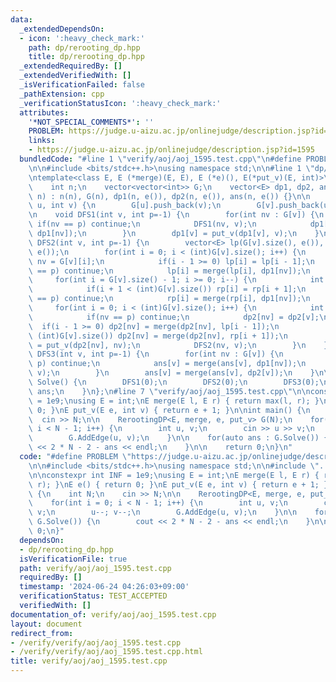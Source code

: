 ```yaml
---
data:
  _extendedDependsOn:
  - icon: ':heavy_check_mark:'
    path: dp/rerooting_dp.hpp
    title: dp/rerooting_dp.hpp
  _extendedRequiredBy: []
  _extendedVerifiedWith: []
  _isVerificationFailed: false
  _pathExtension: cpp
  _verificationStatusIcon: ':heavy_check_mark:'
  attributes:
    '*NOT_SPECIAL_COMMENTS*': ''
    PROBLEM: https://judge.u-aizu.ac.jp/onlinejudge/description.jsp?id=1595
    links:
    - https://judge.u-aizu.ac.jp/onlinejudge/description.jsp?id=1595
  bundledCode: "#line 1 \"verify/aoj/aoj_1595.test.cpp\"\n#define PROBLEM \"https://judge.u-aizu.ac.jp/onlinejudge/description.jsp?id=1595\"\
    \n\n#include <bits/stdc++.h>\nusing namespace std;\n\n#line 1 \"dp/rerooting_dp.hpp\"\
    \ntemplate<class E, E (*merge)(E, E), E (*e)(), E(*put_v)(E, int)>\nstruct RerootingDP{\n\
    \    int n;\n    vector<vector<int>> G;\n    vector<E> dp1, dp2, ans;\n    RerootingDP(int\
    \ n) : n(n), G(n), dp1(n, e()), dp2(n, e()), ans(n, e()) {}\n\n    void AddEdge(int\
    \ u, int v) {\n        G[u].push_back(v);\n        G[v].push_back(u);\n    }\n\
    \n    void DFS1(int v, int p=-1) {\n        for(int nv : G[v]) {\n           \
    \ if(nv == p) continue;\n            DFS1(nv, v);\n            dp1[v] = merge(dp1[v],\
    \ dp1[nv]);\n        }\n        dp1[v] = put_v(dp1[v], v);\n    }\n\n    void\
    \ DFS2(int v, int p=-1) {\n        vector<E> lp(G[v].size(), e()), rp(G[v].size(),\
    \ e());\n        for(int i = 0; i < (int)G[v].size(); i++) {\n            int\
    \ nv = G[v][i];\n            if(i - 1 >= 0) lp[i] = lp[i - 1];\n            if(nv\
    \ == p) continue;\n            lp[i] = merge(lp[i], dp1[nv]);\n        }\n   \
    \     for(int i = G[v].size() - 1; i >= 0; i--) {\n            int nv = G[v][i];\n\
    \            if(i + 1 < (int)G[v].size()) rp[i] = rp[i + 1];\n            if(nv\
    \ == p) continue;\n            rp[i] = merge(rp[i], dp1[nv]);\n        }\n   \
    \     for(int i = 0; i < (int)G[v].size(); i++) {\n            int nv = G[v][i];\n\
    \            if(nv == p) continue;\n            dp2[nv] = dp2[v];\n          \
    \  if(i - 1 >= 0) dp2[nv] = merge(dp2[nv], lp[i - 1]);\n            if(i + 1 <\
    \ (int)G[v].size()) dp2[nv] = merge(dp2[nv], rp[i + 1]);\n            dp2[nv]\
    \ = put_v(dp2[nv], nv);\n            DFS2(nv, v);\n        }\n    }\n\n    void\
    \ DFS3(int v, int p=-1) {\n        for(int nv : G[v]) {\n            if(nv ==\
    \ p) continue;\n            ans[v] = merge(ans[v], dp1[nv]);\n            DFS3(nv,\
    \ v);\n        }\n        ans[v] = merge(ans[v], dp2[v]);\n    }\n\n    vector<E>\
    \ Solve() {\n        DFS1(0);\n        DFS2(0);\n        DFS3(0);\n        return\
    \ ans;\n    }\n};\n#line 7 \"verify/aoj/aoj_1595.test.cpp\"\n\nconstexpr int INF\
    \ = 1e9;\nusing E = int;\nE merge(E l, E r) { return max(l, r); }\nE e() { return\
    \ 0; }\nE put_v(E e, int v) { return e + 1; }\n\nint main() {\n    int N;\n  \
    \  cin >> N;\n\n    RerootingDP<E, merge, e, put_v> G(N);\n    for(int i = 0;\
    \ i < N - 1; i++) {\n        int u, v;\n        cin >> u >> v;\n        u--; v--;\n\
    \        G.AddEdge(u, v);\n    }\n\n    for(auto ans : G.Solve()) {\n        cout\
    \ << 2 * N - 2 - ans << endl;\n    }\n\n    return 0;\n}\n"
  code: "#define PROBLEM \"https://judge.u-aizu.ac.jp/onlinejudge/description.jsp?id=1595\"\
    \n\n#include <bits/stdc++.h>\nusing namespace std;\n\n#include \"../../dp/rerooting_dp.hpp\"\
    \n\nconstexpr int INF = 1e9;\nusing E = int;\nE merge(E l, E r) { return max(l,\
    \ r); }\nE e() { return 0; }\nE put_v(E e, int v) { return e + 1; }\n\nint main()\
    \ {\n    int N;\n    cin >> N;\n\n    RerootingDP<E, merge, e, put_v> G(N);\n\
    \    for(int i = 0; i < N - 1; i++) {\n        int u, v;\n        cin >> u >>\
    \ v;\n        u--; v--;\n        G.AddEdge(u, v);\n    }\n\n    for(auto ans :\
    \ G.Solve()) {\n        cout << 2 * N - 2 - ans << endl;\n    }\n\n    return\
    \ 0;\n}"
  dependsOn:
  - dp/rerooting_dp.hpp
  isVerificationFile: true
  path: verify/aoj/aoj_1595.test.cpp
  requiredBy: []
  timestamp: '2024-06-24 04:26:03+09:00'
  verificationStatus: TEST_ACCEPTED
  verifiedWith: []
documentation_of: verify/aoj/aoj_1595.test.cpp
layout: document
redirect_from:
- /verify/verify/aoj/aoj_1595.test.cpp
- /verify/verify/aoj/aoj_1595.test.cpp.html
title: verify/aoj/aoj_1595.test.cpp
---
```

